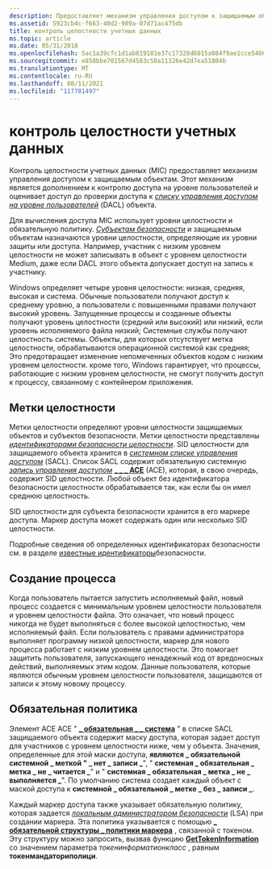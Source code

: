 ```yaml
---
description: Предоставляет механизм управления доступом к защищаемым объектам.
ms.assetid: 5923cb4c-f663-40d2-989a-07d71ac475db
title: контроль целостности учетных данных
ms.topic: article
ms.date: 05/31/2018
ms.openlocfilehash: 5ac1a39cfc1d1ab819181e37c17328d6015a884f9ae1cce546643480351341b4
ms.sourcegitcommit: e858bbe701567d4583c50a11326e42d7ea51804b
ms.translationtype: MT
ms.contentlocale: ru-RU
ms.lasthandoff: 08/11/2021
ms.locfileid: "117781497"
---
```

# <a name="mandatory-integrity-control"></a>контроль целостности учетных данных

Контроль целостности учетных данных (MIC) предоставляет механизм управления доступом к защищаемым объектам. Этот механизм является дополнением к контролю доступа на уровне пользователей и оценивает доступ до проверки доступа к [*списку управления доступом на уровне пользователей*](/windows/desktop/SecGloss/d-gly) (DACL) объекта.

Для вычисления доступа MIC использует уровни целостности и обязательную политику. [*Субъектам безопасности*](/windows/desktop/SecGloss/s-gly) и защищаемым объектам назначаются уровни целостности, определяющие их уровни защиты или доступа. Например, участник с низким уровнем целостности не может записывать в объект с уровнем целостности Medium, даже если DACL этого объекта допускает доступ на запись к участнику.

Windows определяет четыре уровня целостности: низкая, средняя, высокая и система. Обычные пользователи получают доступ к среднему уровню, а пользователи с повышенными правами получают высокий уровень. Запущенные процессы и созданные объекты получают уровень целостности (средний или высокий) или низкий, если уровень исполняемого файла низкий; Системные службы получают целостность системы. Объекты, для которых отсутствует метка целостности, обрабатываются операционной системой как средняя; Это предотвращает изменение непомеченных объектов кодом с низким уровнем целостности. кроме того, Windows гарантирует, что процессы, работающие с низким уровнем целостности, не смогут получить доступ к процессу, связанному с контейнером приложения.

## <a name="integrity-labels"></a>Метки целостности

Метки целостности определяют уровни целостности защищаемых объектов и субъектов безопасности. Метки целостности представлены [*идентификаторами безопасности целостности*](/windows/desktop/SecGloss/i-gly). SID целостности для защищаемого объекта хранится в [*системном списке управления доступом*](/windows/desktop/SecGloss/s-gly) (SACL). Список SACL содержит обязательную системную [*запись управления доступом*](/windows/desktop/SecGloss/a-gly) [**\_ \_ \_ ACE**](/windows/desktop/api/Winnt/ns-winnt-system_mandatory_label_ace) (ACE), которая, в свою очередь, содержит SID целостности. Любой объект без идентификатора безопасности целостности обрабатывается так, как если бы он имел среднюю целостность.

SID целостности для субъекта безопасности хранится в его маркере доступа. Маркер доступа может содержать один или несколько SID целостности.

Подробные сведения об определенных идентификаторах безопасности см. в разделе [известные идентификаторы](well-known-sids.md)безопасности.

## <a name="process-creation"></a>Создание процесса

Когда пользователь пытается запустить исполняемый файл, новый процесс создается с минимальным уровнем целостности пользователя и уровнем целостности файла. Это означает, что новый процесс никогда не будет выполняться с более высокой целостностью, чем исполняемый файл. Если пользователь с правами администратора выполняет программу низкой целостности, маркер для нового процесса работает с низким уровнем целостности. Это помогает защитить пользователя, запускающего ненадежный код от вредоносных действий, выполняемых этим кодом. Данные пользователя, которые являются обычным уровнем целостности пользователя, защищаются от записи к этому новому процессу.

## <a name="mandatory-policy"></a>Обязательная политика

Элемент ACE ACE " [**\_ обязательная \_ \_ система**](/windows/desktop/api/Winnt/ns-winnt-system_mandatory_label_ace) " в списке SACL защищаемого объекта содержит маску доступа, которая задает доступ для участников с уровнем целостности ниже, чем у объекта. Значения, определенные для этой маски доступа, **являются \_ обязательной системной \_ меткой " \_ нет \_ записи \_**", " **системная \_ обязательная \_ метка \_ не \_ читается \_**" и " **системная \_ обязательная \_ метка \_ не \_ выполняется \_**". По умолчанию система создает каждый объект с маской доступа к **системной \_ обязательной \_ метке \_ без \_ записи \_**.

Каждый маркер доступа также указывает обязательную политику, которая задается [*локальным администратором безопасности*](/windows/desktop/SecGloss/l-gly) (LSA) при создании маркера. Эта политика указывается с помощью [**\_ обязательной структуры \_ политики маркера**](/windows/desktop/api/Winnt/ns-winnt-token_mandatory_policy) , связанной с токеном. Эту структуру можно запросить, вызвав функцию [**GetTokenInformation**](/windows/win32/api/securitybaseapi/nf-securitybaseapi-gettokeninformation) со значением параметра *токенинформатионкласс* , равным **токенмандаториполици**.

 

 
